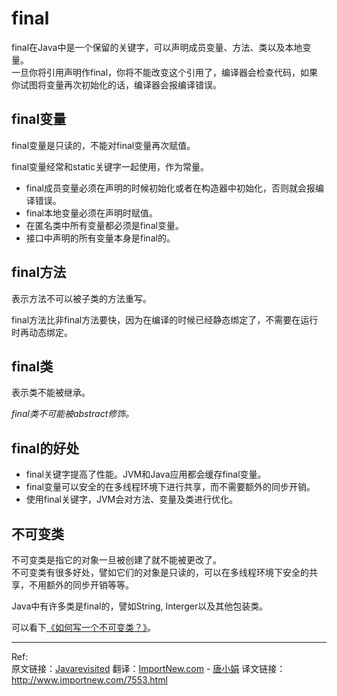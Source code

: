 # final

final在Java中是一个保留的关键字，可以声明成员变量、方法、类以及本地变量。  
一旦你将引用声明作final，你将不能改变这个引用了，编译器会检查代码，如果你试图将变量再次初始化的话，编译器会报编译错误。

## final变量

final变量是只读的，不能对final变量再次赋值。

final变量经常和static关键字一起使用，作为常量。

* final成员变量必须在声明的时候初始化或者在构造器中初始化，否则就会报编译错误。
* final本地变量必须在声明时赋值。
* 在匿名类中所有变量都必须是final变量。
* 接口中声明的所有变量本身是final的。

## final方法

表示方法不可以被子类的方法重写。

final方法比非final方法要快，因为在编译的时候已经静态绑定了，不需要在运行时再动态绑定。

## final类

表示类不能被继承。

*final类不可能被abstract修饰。*

## final的好处

* final关键字提高了性能。JVM和Java应用都会缓存final变量。
* final变量可以安全的在多线程环境下进行共享，而不需要额外的同步开销。
* 使用final关键字，JVM会对方法、变量及类进行优化。

## 不可变类

不可变类是指它的对象一旦被创建了就不能被更改了。  
不可变类有很多好处，譬如它们的对象是只读的，可以在多线程环境下安全的共享，不用额外的同步开销等等。

Java中有许多类是final的，譬如String, Interger以及其他包装类。  

可以看下[《如何写一个不可变类？》](http://www.importnew.com/7535.html)。


---

Ref:  
原文链接：[Javarevisited](http://javarevisited.blogspot.hk/2011/12/final-variable-method-class-java.html)
翻译：[ImportNew.com](http://www.importnew.com/) - [唐小娟](http://www.importnew.com/author/tangxiaojuan)
译文链接：<http://www.importnew.com/7553.html>